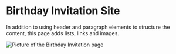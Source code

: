 # Birthday Invitation Site

In addition to using header and paragraph elements to structure the content, this page adds lists, links and images.

![Picture of the Birthday Invitation page](https://github.com/zan-clifton-jisc/python/assets/108344587/7c443293-2ac1-4427-9c16-89f6bd0b7f48)
